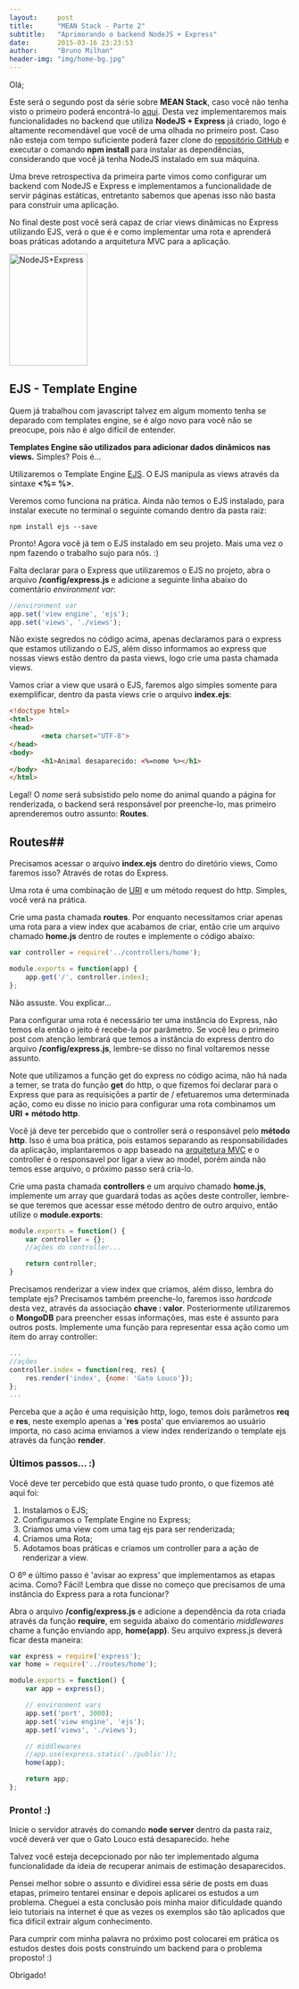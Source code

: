 ```yaml
---
layout:     post
title:      "MEAN Stack - Parte 2"
subtitle:   "Aprimorando o backend NodeJS + Express"
date:       2015-03-16 23:23:53
author:     "Bruno Milhan"
header-img: "img/home-bg.jpg"
---
```


Olá;

Este será o segundo post da série sobre **MEAN Stack**, caso você não tenha visto o primeiro poderá encontrá-lo [aqui](http://brunomilhan.com.br/2015/03/14/meanStackIntro/). Desta vez implementaremos mais funcionalidades no backend que utiliza **NodeJS + Express** já criado, logo é altamente recomendável que você de uma olhada no primeiro post. Caso não esteja com tempo suficiente poderá fazer clone do [repositório GitHub](https://github.com/brunomilhan/example-express-node) e executar o comando **npm install** para instalar as dependências, considerando que você já tenha NodeJS instalado em sua máquina.

Uma breve retrospectiva da primeira parte vimos como configurar um backend com NodeJS e Express e implementamos a funcionalidade de servir páginas estáticas, entretanto sabemos que apenas isso não basta para construir uma aplicação.

No final deste post você será capaz de criar views dinâmicas no Express utilizando EJS, verá o que é e como implementar uma rota e aprenderá boas práticas adotando a arquitetura MVC para a aplicação.

<img src="{{ site.baseurl }}/img/nodejs_express.jpg" alt="NodeJS+Express" height="200" width="140">

## EJS - Template Engine ##

Quem já trabalhou com javascript talvez em algum momento tenha se deparado com templates engine, se é algo novo para você não se preocupe, pois não é algo difícil de entender.

**Templates Engine são utilizados para adicionar dados dinâmicos nas views.** Simples? Pois é...

Utilizaremos o Template Engine [EJS](http://www.embeddedjs.com/). O EJS manipula as views através da sintaxe **<%= %>**.

Veremos como funciona na prática. Ainda não temos o EJS instalado, para instalar execute no terminal o seguinte comando dentro da pasta raiz:

    npm install ejs --save

Pronto! Agora você já tem o EJS instalado em seu projeto. Mais uma vez o npm fazendo o trabalho sujo para nós. :)

Falta declarar para o Express que utilizaremos o EJS no projeto, abra o arquivo **/config/express.js** e adicione a seguinte linha abaixo do comentário *environment var*:

```javascript
//environment var
app.set('view engine', 'ejs');
app.set('views', './views');
```

Não existe segredos no código acima, apenas declaramos para o express que estamos utilizando o EJS,  além disso informamos ao express que nossas views estão dentro da pasta views, logo crie uma pasta chamada views.

Vamos criar a view que usará o EJS, faremos algo simples somente para exemplificar, dentro da pasta views crie o arquivo **index.ejs**: 

```html
<!doctype html>
<html>
<head>
        <meta charset="UTF-8">
</head>
<body>
        <h1>Animal desaparecido: <%=nome %></h1>
</body>
</html>
```

Legal! O *nome* será subsistido pelo nome do animal quando a página for renderizada, o backend será responsável por preenche-lo, mas primeiro aprenderemos outro assunto: **Routes**.

## Routes##

Precisamos acessar o arquivo **index.ejs** dentro do diretório views, Como faremos isso? Através de rotas do Express.

Uma rota é uma combinação de [URI](http://pt.wikipedia.org/wiki/URI) e um método request do http. Simples, você verá na prática.

Crie uma pasta chamada **routes**. Por enquanto necessitamos criar apenas uma rota para a view index que acabamos de criar, então crie um arquivo chamado **home.js** dentro de routes e implemente o código abaixo:

```javascript
var controller = require('../controllers/home');

module.exports = function(app) {
	app.get('/', controller.index);
};
```

Não assuste. Vou explicar...

Para configurar uma rota é necessário ter uma instância do Express, não temos ela então o jeito é recebe-la por parâmetro. Se você leu o primeiro post com atenção lembrará que temos a instância do express dentro do arquivo **/config/express.js**, lembre-se disso no final voltaremos nesse assunto.

Note que utilizamos a função get do express no código acima, não há nada a temer, se trata do função **get** do http, o que fizemos foi declarar para o Express que para as requisições a partir de / efetuaremos uma determinada ação, como eu disse no inicio para configurar uma rota combinamos um **URI + método http**. 

Você já deve ter percebido que o controller será o responsável pelo **método http**. Isso é uma boa prática, pois estamos separando as responsabilidades da aplicação, implantaremos o app baseado na [arquitetura MVC](http://pt.wikipedia.org/wiki/MVC) e o controller é o responsavel por ligar a view ao model, porém ainda não temos esse arquivo, o próximo passo será cria-lo.

Crie uma pasta chamada **controllers** e um arquivo chamado **home.js**, implemente um array que guardará todas as ações deste controller, lembre-se que teremos que acessar esse método dentro de outro arquivo, então utilize o **module.exports**:

```javascript
module.exports = function() {
	var controller = {};
	//ações do controller...

	return controller;
}
```

Precisamos renderizar a view index que criamos, além disso, lembra do template ejs? Precisamos também preenche-lo, faremos isso *hardcode* desta vez, através da associação **chave : valor**. Posteriormente utilizaremos o **MongoDB** para preencher essas informações, mas este é assunto para outros posts. Implemente uma função para representar essa ação como um item do array controller:

```javascript
...
//ações
controller.index = function(req, res) {
	res.render('index', {nome: 'Gato Louco'});
};
...
```

Perceba que a ação é uma requisição http, logo, temos dois parâmetros **req** e **res**, neste exemplo apenas a '**res** posta' que enviaremos ao usuário importa, no caso acima enviamos a view index renderizando o template ejs através da função **render**.

### Últimos passos... :) ###

Você deve ter percebido que está quase tudo pronto, o que fizemos até aqui foi:

 1. Instalamos o EJS;
 2. Configuramos o Template Engine no Express;
 3. Criamos uma view com uma tag ejs para ser renderizada;
 4. Criamos uma Rota;
 5. Adotamos boas práticas e criamos um controller para a ação de renderizar a view.

O 6º e último passo é 'avisar ao express' que implementamos as etapas acima. Como? Fácil! Lembra que disse no começo que precisamos de uma instância do Express para a rota funcionar?

Abra o arquivo **/config/express.js** e adicione a dependência da rota criada através da função **require**, em seguida abaixo do comentário *middlewares* chame a função enviando app, **home(app)**. Seu arquivo express.js deverá ficar desta maneira:

```javascript
var express = require('express');
var home = require('../routes/home');

module.exports = function() {
    var app = express();

    // environment vars
    app.set('port', 3000);
    app.set('view engine', 'ejs');
    app.set('views', './views');

    // middlewares
    //app.use(express.static('./public'));
    home(app);

    return app;
};
```

### Pronto! :) ###
Inicie o servidor através do comando **node server** dentro da pasta raiz, você deverá ver que o Gato Louco está desaparecido. hehe

Talvez você esteja decepcionado por não ter implementado alguma funcionalidade da ideia de recuperar animais de estimação desaparecidos. 

Pensei melhor sobre o assunto e dividirei essa série de posts em duas etapas, primeiro tentarei ensinar e depois aplicarei os estudos a um problema. Cheguei a esta conclusão pois minha maior dificuldade quando leio tutoriais na internet é que as vezes os exemplos são tão aplicados que fica difícil extrair algum conhecimento.

Para cumprir com minha palavra no próximo post colocarei em prática os estudos destes dois posts construindo um backend para o problema proposto! :)

Obrigado!